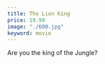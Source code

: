 ```yaml
---
title: The Lion King
price: 19.99
image: "./600.jpg"
keyword: movie
---
```

Are you the king of the Jungle?